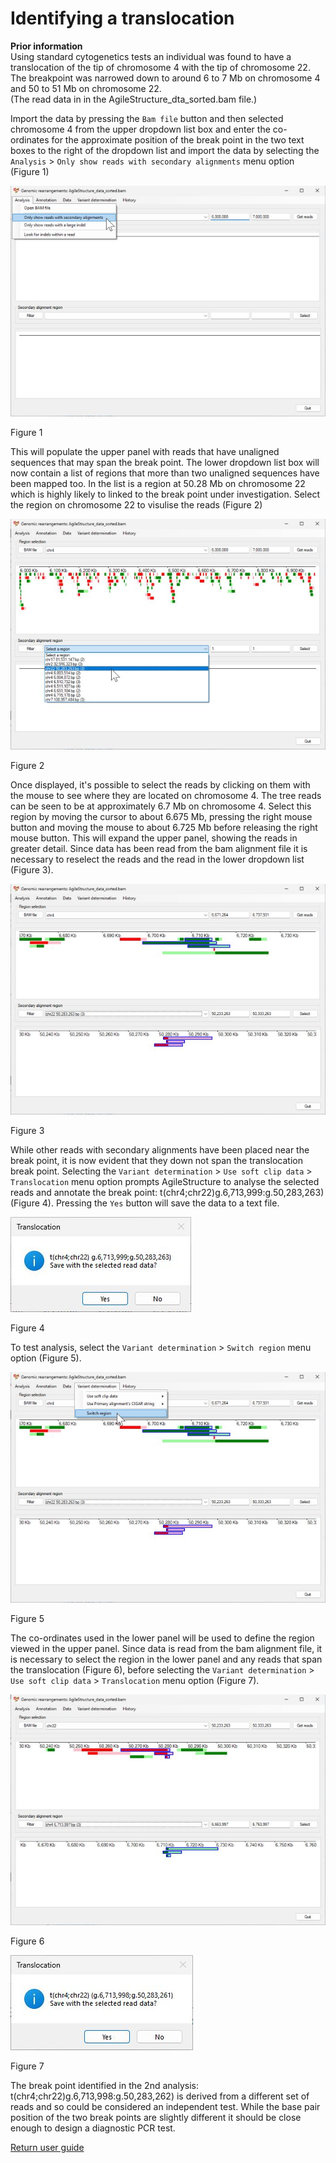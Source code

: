 # Identifying a translocation

__Prior information__  
Using standard cytogenetics tests an individual was found to have a translocation of the tip of chromosome 4 with the tip of chromosome 22. The breakpoint was narrowed down to around 6 to 7 Mb on chromosome 4 and 50 to 51 Mb on chromosome 22.  
(The read data in in the AgileStructure_dta_sorted.bam file.)

Import the data by pressing the ```Bam file``` button and then selected chromosome 4 from the upper dropdown list box and enter the co-ordinates for the approximate position of the break point in the two text boxes to the right of the dropdown list and import the data by selecting the ```Analysis``` > ```Only show reads with secondary alignments``` menu option (Figure 1)

![Figure 1](images/examples/figure1tran.jpg)

Figure 1

This will populate the upper panel with reads that have unaligned sequences that may span the break point. The lower dropdown list box will now contain a list of regions that more than two unaligned sequences have been mapped too. In the list is a region at 50.28 Mb on chromosome 22 which is highly likely to linked to the break point under investigation. Select the region on chromosome 22 to visulise the reads (Figure 2)

![Figure 2](images/examples/figure2tran.jpg)

Figure 2

Once displayed, it's possible to select the reads by clicking on them with the mouse to see where they are located on chromosome 4. The tree reads can be seen to be at approximately 6.7 Mb on chromosome 4. Select this region by moving the cursor to about 6.675 Mb, pressing the right mouse button and moving the mouse to about 6.725 Mb before releasing the right mouse button. This will expand the upper panel, showing the reads in greater detail. Since data has been read from the bam alignment file it is necessary to reselect the reads and the read in the lower dropdown list (Figure 3).  

![Figure 3](images/examples/figure3tran.jpg)

Figure 3

While other reads with secondary alignments have been placed near the break point, it is now evident that they down not span  the translocation break point. Selecting the ```Variant determination``` > ```Use soft clip data``` > ```Translocation``` menu option prompts AgileStructure to analyse the selected reads and annotate the break point: t(chr4;chr22)g.6,713,999:g.50,283,263) (Figure 4). Pressing the ```Yes``` button will save the data to a text file.

![Figure 4](images/examples/figure4tran.jpg)

Figure 4

To test analysis, select the ```Variant determination``` > ```Switch region``` menu option (Figure 5).  

![Figure 5](images/examples/figure5tran.jpg)

Figure 5

The co-ordinates used in the lower panel will be used to define the region viewed in the upper panel. Since data is read from the bam alignment file, it is necessary to select the region in the lower panel and any reads that span the translocation (Figure 6), before selecting the ```Variant determination``` > ```Use soft clip data``` > ```Translocation``` menu option (Figure 7). 

![Figure 6](images/examples/figure6tran.jpg)

Figure 6

![Figure 7](images/examples/figure7tran.jpg)

Figure 7

The break point identified in the 2nd analysis: t(chr4;chr22)g.6,713,998:g.50,283,262) is derived from a different set of reads and so could be considered an independent test. While the base pair position of the two break points are slightly different it should be close enough to design a diagnostic PCR test.

[Return user guide](README.md#translocation) 